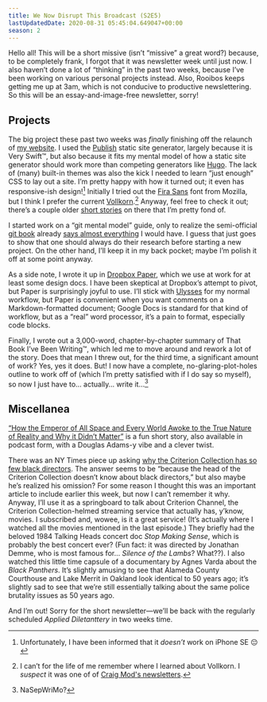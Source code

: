 ```yaml
---
title: We Now Disrupt This Broadcast (S2E5)
lastUpdatedDate: 2020-08-31 05:45:04.649047+00:00
season: 2
---
```


Hello all! This will be a short missive (isn’t “missive” a great word?) because, to be completely frank, I forgot that it was newsletter week until just now. I also haven’t done a lot of “thinking” in the past two weeks, because I’ve been working on various personal projects instead. Also, Rooibos keeps getting me up at 3am, which is not conducive to productive newslettering. So this will be an essay-and-image-free newsletter, sorry!

## Projects

The big project these past two weeks was *finally* finishing off the relaunch of [my website](https://rwblickhan.org). I used the [Publish](https://github.com/johnsundell/publish) static site generator, largely because it is Very Swift™️, but also because it fits my mental model of how a static site generator should work more than competing generators like [Hugo](https://gohugo.io). The lack of (many) built-in themes was also the kick I needed to learn “just enough” CSS to lay out a site. I’m pretty happy with how it turned out; it even has responsive-ish design![^1] Initially I tried out the [Fira Sans](https://github.com/mozilla/Fira) font from Mozilla, but I think I prefer the current [Vollkorn](http://vollkorn-typeface.com).[^2] Anyway, feel free to check it out; there’s a couple older [short stories](https://rwblickhan.org/stories/) on there that I’m pretty fond of.

I started work on a “git mental model” guide, only to realize the semi-official [git book](https://git-scm.com/book/en/v2) already [says almost everything](https://git-scm.com/book/en/v2/Getting-Started-What-is-Git%3F) I would have. I guess that just goes to show that one should always do their research before starting a new project. On the other hand, I’ll keep it in my back pocket; maybe I’m polish it off at some point anyway.

As a side note, I wrote it up in [Dropbox Paper](https://www.dropbox.com/paper), which we use at work for at least some design docs. I have been skeptical at Dropbox’s attempt to pivot, but Paper is surprisingly joyful to use. I’ll stick with [Ulysses](https://ulysses.app) for my normal workflow, but Paper is convenient when you want comments on a Markdown-formatted document; Google Docs is standard for that kind of workflow, but as a “real” word processor, it’s a pain to format, especially code blocks.

Finally, I wrote out a 3,000-word, chapter-by-chapter summary of That Book I’ve Been Writing™️, which led me to move around and rework a lot of the story. Does that mean I threw out, for the third time, a significant amount of work? Yes, yes it does. But! I now have a complete, no-glaring-plot-holes outline to work off of (which I’m pretty satisfied with if I do say so myself), so now I just have to… actually… write it…[^3]

## Miscellanea

[“How the Emperor of All Space and Every World Awoke to the True Nature of Reality and Why it Didn’t Matter”](https://escapepod.org/2020/02/06/escape-pod-718-how-the-emperor-of-all-space-and-every-world/) is a fun short story, also available in podcast form, with a Douglas Adams-y vibe and a clever twist.

There was an NY Times piece up asking [why the Criterion Collection has so few black directors](https://www.nytimes.com/interactive/2020/08/20/movies/criterion-collection-african-americans.html). The answer seems to be “because the head of the Criterion Collection doesn’t know about black directors,” but also maybe he’s realized his omission? For some reason I thought this was an important article to include earlier this week, but now I can’t remember it why. Anyway, I’ll use it as a springboard to talk about Criterion Channel, the Criterion Collection-helmed streaming service that actually has, y’know, movies. I subscribed and, wowee, is it a great service! (It’s actually where I watched all the movies mentioned in the last episode.) They briefly had the beloved 1984 Talking Heads concert doc *Stop Making Sense*, which is probably the best concert ever? (Fun fact: it was directed by Jonathan Demme, who is most famous for… *Silence of the Lambs*? What??). I also watched this little time capsule of a documentary by Agnes Varda about the *Black Panthers*. It’s slightly amusing to see that Alameda County Courthouse and Lake Merrit in Oakland look identical to 50 years ago; it’s slightly sad to see that we’re still essentially talking about the same police brutality issues as 50 years ago.

And I’m out! Sorry for the short newsletter—we’ll be back with the regularly scheduled *Applied Diletanttery* in two weeks time.

[^1]:	Unfortunately, I have been informed that it *doesn’t* work on iPhone SE 😔

[^2]:	I can’t for the life of me remember where I learned about Vollkorn. I *suspect* it was one of of [Craig Mod's newsletters](https://craigmod.com).

[^3]:	NaSepWriMo?